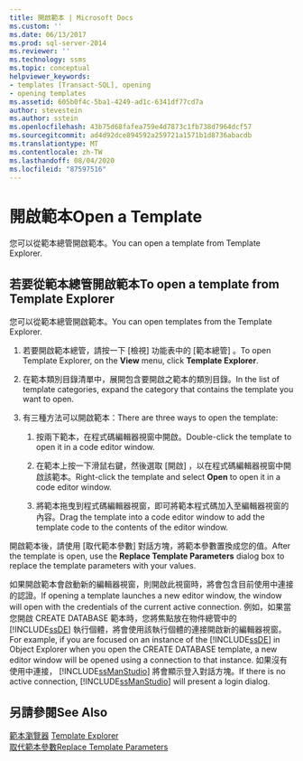 ```yaml
---
title: 開啟範本 | Microsoft Docs
ms.custom: ''
ms.date: 06/13/2017
ms.prod: sql-server-2014
ms.reviewer: ''
ms.technology: ssms
ms.topic: conceptual
helpviewer_keywords:
- templates [Transact-SQL], opening
- opening templates
ms.assetid: 605b0f4c-5ba1-4249-ad1c-6341df77cd7a
author: stevestein
ms.author: sstein
ms.openlocfilehash: 43b75d68fafea759e4d7873c1fb738d7964dcf57
ms.sourcegitcommit: ad4d92dce894592a259721a1571b1d8736abacdb
ms.translationtype: MT
ms.contentlocale: zh-TW
ms.lasthandoff: 08/04/2020
ms.locfileid: "87597516"
---
```

# <a name="open-a-template"></a><span data-ttu-id="786d2-102">開啟範本</span><span class="sxs-lookup"><span data-stu-id="786d2-102">Open a Template</span></span>
  <span data-ttu-id="786d2-103">您可以從範本總管開啟範本。</span><span class="sxs-lookup"><span data-stu-id="786d2-103">You can open a template from Template Explorer.</span></span>  
  
## <a name="to-open-a-template-from-template-explorer"></a><span data-ttu-id="786d2-104">若要從範本總管開啟範本</span><span class="sxs-lookup"><span data-stu-id="786d2-104">To open a template from Template Explorer</span></span>  
 <span data-ttu-id="786d2-105">您可以從範本總管開啟範本。</span><span class="sxs-lookup"><span data-stu-id="786d2-105">You can open templates from the Template Explorer.</span></span>  
  
1.  <span data-ttu-id="786d2-106">若要開啟範本總管，請按一下 [檢視]  功能表中的 [範本總管]  。</span><span class="sxs-lookup"><span data-stu-id="786d2-106">To open Template Explorer, on the **View** menu, click **Template Explorer**.</span></span>  
  
2.  <span data-ttu-id="786d2-107">在範本類別目錄清單中，展開包含要開啟之範本的類別目錄。</span><span class="sxs-lookup"><span data-stu-id="786d2-107">In the list of template categories, expand the category that contains the template you want to open.</span></span>  
  
3.  <span data-ttu-id="786d2-108">有三種方法可以開啟範本：</span><span class="sxs-lookup"><span data-stu-id="786d2-108">There are three ways to open the template:</span></span>  
  
    1.  <span data-ttu-id="786d2-109">按兩下範本，在程式碼編輯器視窗中開啟。</span><span class="sxs-lookup"><span data-stu-id="786d2-109">Double-click the template to open it in a code editor window.</span></span>  
  
    2.  <span data-ttu-id="786d2-110">在範本上按一下滑鼠右鍵，然後選取 [開啟]  ，以在程式碼編輯器視窗中開啟該範本。</span><span class="sxs-lookup"><span data-stu-id="786d2-110">Right-click the template and select **Open** to open it in a code editor window.</span></span>  
  
    3.  <span data-ttu-id="786d2-111">將範本拖曳到程式碼編輯器視窗，即可將範本程式碼加入至編輯器視窗的內容。</span><span class="sxs-lookup"><span data-stu-id="786d2-111">Drag the template into a code editor window to add the template code to the contents of the editor window.</span></span>  
  
 <span data-ttu-id="786d2-112">開啟範本後，請使用 [取代範本參數]  對話方塊，將範本參數置換成您的值。</span><span class="sxs-lookup"><span data-stu-id="786d2-112">After the template is open, use the **Replace Template Parameters** dialog box to replace the template parameters with your values.</span></span>  
  
 <span data-ttu-id="786d2-113">如果開啟範本會啟動新的編輯器視窗，則開啟此視窗時，將會包含目前使用中連接的認證。</span><span class="sxs-lookup"><span data-stu-id="786d2-113">If opening a template launches a new editor window, the window will open with the credentials of the current active connection.</span></span> <span data-ttu-id="786d2-114">例如，如果當您開啟 CREATE DATABASE 範本時，您將焦點放在物件總管中的 [!INCLUDE[ssDE](../../includes/ssde-md.md)] 執行個體，將會使用該執行個體的連接開啟新的編輯器視窗。</span><span class="sxs-lookup"><span data-stu-id="786d2-114">For example, if you are focused on an instance of the [!INCLUDE[ssDE](../../includes/ssde-md.md)] in Object Explorer when you open the CREATE DATABASE template, a new editor window will be opened using a connection to that instance.</span></span> <span data-ttu-id="786d2-115">如果沒有使用中連接， [!INCLUDE[ssManStudio](../../includes/ssmanstudio-md.md)] 將會顯示登入對話方塊。</span><span class="sxs-lookup"><span data-stu-id="786d2-115">If there is no active connection, [!INCLUDE[ssManStudio](../../includes/ssmanstudio-md.md)] will present a login dialog.</span></span>  
  
## <a name="see-also"></a><span data-ttu-id="786d2-116">另請參閱</span><span class="sxs-lookup"><span data-stu-id="786d2-116">See Also</span></span>  
 <span data-ttu-id="786d2-117">[範本瀏覽器](template-explorer.md) </span><span class="sxs-lookup"><span data-stu-id="786d2-117">[Template Explorer](template-explorer.md) </span></span>  
 [<span data-ttu-id="786d2-118">取代範本參數</span><span class="sxs-lookup"><span data-stu-id="786d2-118">Replace Template Parameters</span></span>](replace-template-parameters.md)  
  
  
